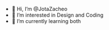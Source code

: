 - 👋 Hi, I’m @JotaZacheo
- 👀 I’m interested in Design and Coding
- 🌱 I’m currently learning both

<!---
JotaZacheo/JotaZacheo is a ✨ special ✨ repository because its `README.md` (this file) appears on your GitHub profile.
You can click the Preview link to take a look at your changes.
--->
